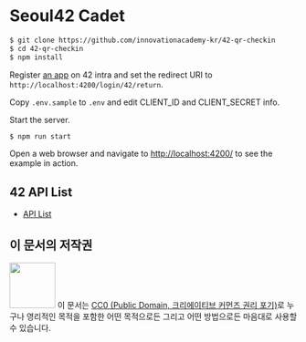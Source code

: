 # Seoul42 Cadet

```bash
$ git clone https://github.com/innovationacademy-kr/42-qr-checkin
$ cd 42-qr-checkin
$ npm install
```

Register [an app](https://profile.intra.42.fr/oauth/applications) on 42 intra
and set the redirect URI to `http://localhost:4200/login/42/return`.

Copy `.env.sample` to `.env` and edit CLIENT_ID and CLIENT_SECRET info.

Start the server.

```bash
$ npm run start
```

Open a web browser and navigate to
[http://localhost:4200/](http://localhost:4200/)
to see the example in action.

## 42 API List
* [API List](./docs/42api.md)

## 이 문서의 저작권

<img src="https://mirrors.creativecommons.org/presskit/buttons/88x31/png/cc-zero.png" width="80px"></img>
이 문서는 [CC0 (Public Domain, 크리에이티브 커먼즈 권리 포기)](LICENSE)로 누구나 영리적인 목적을 포함한 어떤 목적으로든 그리고 어떤 방법으로든 마음대로 사용할 수 있습니다.

